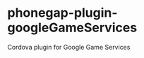 phonegap-plugin-googleGameServices
==================================

Cordova plugin for Google Game Services
